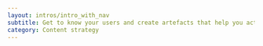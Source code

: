 ```yaml
---
layout: intros/intro_with_nav
subtitle: Get to know your users and create artefacts that help you action what you’ve learned.
category: Content strategy
---
```



